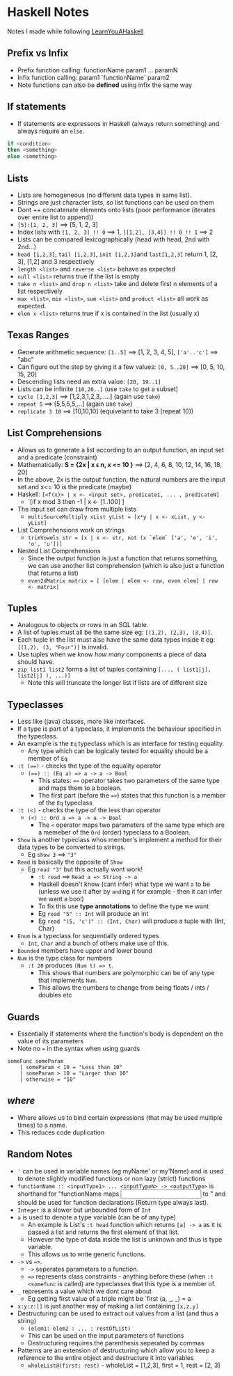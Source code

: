 # Haskell Notes
Notes I made while following [LearnYouAHaskell](http://learnyouahaskell.com/)

## Prefix vs Infix
- Prefix function calling: functionName param1 ... paramN   
- Infix function calling: param1 \`functionName\` param2
- Note functions can also be **defined** using infix the same way

## If statements
- If statements are expressons in Haskell (always return something) and always require an `else`.
```haskell
if <condition>
then <something>
else <something>
```

## Lists
- Lists are homogeneous (no different data types in same list).
- Strings are just character lists, so list functions can be used on them
- Dont ++ concatenate elements onto lists (poor performance (iterates over entire list to append))
- `[5]:[1, 2, 3]` ==> [5, 1, 2, 3]
- Index lists with `[1, 2, 3] !! 0` ==> 1, `[[1,2], [3,4]] !! 0 !! 1` ==> 2
- Lists can be compared lexicographically (head with head, 2nd with 2nd...)
- `head [1,2,3]`, `tail [1,2,3]`, `init [1,2,3]`and `last[1,2,3]` return 1, [2, 3], [1,2] and 3 respectively
- `length <list>` and `reverse <list>` behave as expected
- `null <list>` returns true if the list is empty
- `take n <list>` and `drop n <list>` take and delete first n elements of a list respectively
- `max <list>`, `min <list>`, `sum <list>` and `product <list>` all work as expected.
- `elem x <list>` returns true if x is contained in the list (usually x)

## Texas Ranges
- Generate arithmetic sequence: `[1..5]` ==> [1, 2, 3, 4, 5], `['a'..'c']` ==> "abc"
- Can figure out the step by giving it a few values: `[0, 5..20]` ==> [0, 5, 10, 15, 20]
- Descending lists need an extra value: `[20, 19..1]`
- Lists can be infinite `[10,20..]` (use `take` to get a subset)
- `cycle [1,2,3]` ==> [1,2,3,1,2,3,.....] (again use `take`)
- `repeat 5` ==> [5,5,5,5,...] (again use `take`)
- `replicate 3 10` ==> [10,10,10] (equivelant to take 3 (repeat 10))

## List Comprehensions
- Allows us to generate a list according to an output function, an input set and a predicate (constraint)
- Mathematically: **S = {2x | x ϵ n, x <= 10 }** ==> [2, 4, 6, 8, 10, 12, 14, 16, 18, 20]
- In the above, 2x is the output function, the natural numbers are the input set and x<= 10 is the predicate (maybe)
- Haskell: `[<f(x)> | x <- <input set>, predicate1, ... , predicateN]`
    - `[if x mod 3 then -1 | x <- [1..100] ]
- The input set can draw from multiple lists
    - `multiSourceMultiply xList yList = [x*y | x <- xList, y <- yList]`
- List Comprehensions work on strings
    - `` trimVowels str = [x | x <- str, not (x `elem` ['a', 'e', 'i', 'o', 'u'])] ``
- Nested List Comprehensions
    - Since the output function is just a function that returns something, we can use another list comprehension (which is also just a function that returns a list)
    - `even2dMatrix matrix = [ [elem | elem <- row, even elem] | row <- matrix]`

## Tuples
- Analogous to objects or rows in an SQL table. 
- A list of tuples must all be the same size eg: `[(1,2), (2,3), (3,4)]`.
- Each tuple in the list must also have the same data types inside it eg: `[(1,2), (3, "Four")]` is invalid.
- Use tuples when we know *how many* components a piece of data should have.
- `zip list1 list2` forms a list of tuples containing `[..., ( list1[j], list2[j] ), ...)]`
    - Note this will truncate the longer list if lists are of different size

## Typeclasses
- Less like (java) classes, more like interfaces.
- If a type is part of a typeclass,  it implements the behaviour specified in the typeclass.
- An example is the `Eq` typeclass which is an interface for testing equality.
    - Any type which can be logically tested for equality should be a member of `Eq`
- `:t (==)` - checks the type of the equality operator
    - `(==) :: (Eq a) => a -> a -> Bool`
        - This states: `==` operator takes two parameters of the same type and maps them to a boolean.
        - The first part (before the `=>`) states that this function is a member of the `Eq` typeclass
- `:t (<)` - checks the type of the less than operator
    - `(<) :: Ord a => a -> a -> Bool`
        - The `<` operator maps two parameters of the same type which are a memeber of the `Ord` (order) typeclass to a Boolean.
- `Show` is another typeclass whos member's implement a method for their data types to be converted to strings.
    - Eg `show 3` ==> `"3"`
- `Read` is basically the opposite of `Show`
    - Eg `read "3"` but this actually wont work!
        - `:t read` ==> `Read a => String -> a`
        - Haskell doesn't know (cant infer) what type we want `a` to be (unless we use it after by `and`ing it for example - then it can infer we want a bool)
        - To fix this use **type annotations** to define the type we want
        - Eg `read "5" :: Int` will produce an int
        - Eg `read "(5, 'c')" :: (Int, Char)` will produce a tuple with (Int, Char)
- `Enum` is a typeclass for sequentially ordered types
    - `Int`, `Char` and a bunch of others make use of this.
- `Bounded` members have upper and lower bound
- `Num` is the type class for numbers
    - `:t 20` produces `(Num t) => t`.
        - This shows that numbers are polymorphic can be of any type that implements `Num`.
        - This allows the numbers to change from being floats / ints / doubles etc
    
## Guards
- Essentially if statements where the function's body is dependent on the value of its parameters
- Note no `=` in the syntax when using guards
```
someFunc someParam
    | someParam < 10 = "Less than 10"
    | someParam > 10 = "Larger than 10"
    | otherwise = "10"
```

## *where*
- Where allows us to bind certain expressions (that may be used multiple times) to a name.
- This reduces code duplication
 



## Random Notes
- `'` can be used in variable names (eg myName' or my'Name) and is used to denote slightly modified functions or non lazy (strict) functions
- `functionName :: <inputType1> ... <inputTypeN> -> <outputType>` is shorthand for "functionName maps <input types> to <output type>" and should be used for function declarations (Return type always last).
- `Integer` is a slower but unbounded form of `Int`
- `a` is used to denote a type variable (can be of any type)
    - An example is List's `:t head` function which returns `[a] -> a` as it is passed a list and returns the first element of that list. 
    - However the type of data inside the list is unknown and thus is type variable.
    - This allows us to write generic functions.
- `->` vs `=>`.
    - `->` seperates parameters to a function.
    - `=>` represents class constraints - anything before these (when `:t <somefunc` is called) are typeclasses that this type is a member of.
- `_` represents a value which we dont care about 
    - Eg getting first value of a triple might be `first (a, _, _) = a
- `x:y:z:[]` is just another way of making a list containing `[x,z,y]`
- Destructuring can be used to extract out values from a list (and thus a string)
    - `(elem1: elem2 : ... : restOfList)`
    - This can be used on the input parameters of functions
    - Destructuring requires the parenthesis seperated by commas
- Patterns are an extension of destructuring which allow you to keep a reference to the entire object and destructure it into variables
    - `wholeList@(first: rest)` - wholeList = [1,2,3], first = 1, rest = [2, 3]